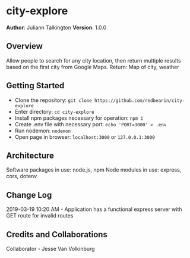 # city-explore

**Author**: Juliann Talkington
**Version**: 1.0.0

## Overview
Allow people to search for any city location, then return multiple results based on the first city from Google Maps.
Return: Map of city, weather

## Getting Started
- Clone the repository: `git clone https://github.com/redbearin/city-explore`
- Enter directory: `cd city-explore`
- Install npm packages necessary for operation: `npm i`
- Create .env file with necessary port: `echo 'PORT=3000' > .env`
- Run nodemon: `nodemon`
- Open page in browser: `localhost:3000` or `127.0.0.1:3000`

## Architecture
Software packages in use: node.js, npm
Node modules in use: express, cors, dotenv

## Change Log
2019-03-19 10:20 AM - Application has a functional express server with GET route for invalid routes

## Credits and Collaborations
Collaborator - Jesse Van Volkinburg
